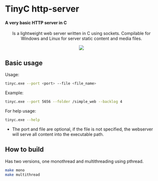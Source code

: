 # TinyC http-server
#### A very basic HTTP server in C
<center>
Is a lightweight web server written in C using sockets. Compilable for Windows and Linux for server static content and media files.

![](https://upload.wikimedia.org/wikipedia/commons/thumb/5/5b/HTTP_logo.svg/320px-HTTP_logo.svg.png)
</center>

## Basic usage
Usage:
```sh
tinyc.exe --port <port> --file <file_name>
```
Example:
```sh
tinyc.exe --port 5656 --folder /simple_web --backlog 4
```
For help usage:
```sh
tinyc.exe --help
```

* The port and file are optional, if the file is not specified, the webserver will serve all content into the executable path.

## How to build
Has two versions, one monothread and multithreading using pthread.
```sh
make mono 
make multithread
```